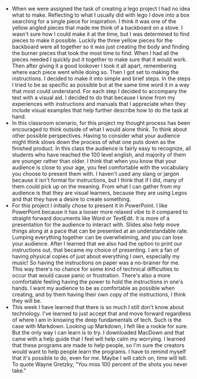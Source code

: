 - When we were assigned the task of creating a lego project I
had no idea what to make. Reflecting to what I usually did with lego
I dove into a box searching for a single piece for inspiration. I think
it was one of the yellow angled pieces that made me think of a backboard
on a stove. I wasn't sure how I could make it at the time, but I was 
determined to find pieces to make it possible. Luckily the three yellow
pieces for the backboard were all together so it was just creating the 
body and finding the burner pieces that took the most time to find. When
I had all the pieces needed I quickly put it together to make sure that
it would work. Then after giving it a good lookover I took it all apart,
remembering where each piece went while doing so.
  Then I got set to making the instructions. I decided to make it into simple 
and brief steps. In the steps I tried to be as specific as possible but 
at the same time word it in a way that most could understand. For each 
step I decided to accompany the text with a visual aid. I decided to do 
that because I know from my experiences with instructions and manuals that
I appreciate when they include visual examples that help further describe
how to do the task at hand.
- In this classroom scenario, for this project my thought process has been
encouraged to think outside of what I would alone think. To think about
other possible perspectives. Having to consider what your audience might
think slows down the process of what one puts down as the finished product.
In this class the audience is fairly easy to recognize, all students who have
reached the 100 level english, and majority of them are younger rather than
older. I think that when you know that your audience is close to your age, 
you feel comfortable with the vocabulary you choose to present them with. I
haven't used any slang or jargon because it isn't formal for instructions,
but I think that if I did, many of them could pick up on the meaning. From
what I can gather from my audience is that they are visual learners, because
they are using Legos and that they have a desire to create something. 
- For this project I initially chose to present it in PowerPoint. I like 
PowerPoint because it has a looser more relaxed vibe to it compared to 
straight forward documents like Word or TextEdit. It is more of a presentation
for the audience to interact with. Slides also help move things along at a 
pace that can be presented at an understandable rate. Lumping everything
together can be overwhelming, and you can lose your audience. 
  After I learned that we also had the option to print our instructions out,
that became my choice of presenting. I am a fan of having physical copies of
just about everything I own, especially my music! So having the instructions
on paper was a no-brainer for me. This way there's no chance for some kind of
technical difficulties to occur that would cause panic or frustration. There's
also a more comfortable feeling having the power to hold the instructions in 
one's hands. I want my audience to be as comfortable as possible when creating,
and by them having their own copy of the instructions, I think they will be. 
- This week I have learned that there is so much I still don't know about 
technology. I've learned to just accept that and move forward regardless of 
where I am in knowing the deep fundamentals of tech. Such is the case with 
Markdown. Looking up Markdown, I felt like a rookie for sure. But the only 
way I can learn is to try. I downloaded MacDown and that came with a help guide
that I feel will help calm my worrying. I learned that these programs are  made
to help people, so I'm sure the creators would want to help people learn the 
programs. I have to remind myself that it's possible to do, even for me. Maybe
I will catch on, time will tell. To quote Wayne Gretzky, "You miss 100 percent
of the shots you never take."
